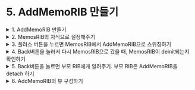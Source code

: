 # 5. AddMemoRIB 만들기

<details>
<summary>1. AddMemoRIB  만들기 </summary><br/>
MemosViewController의 플러스 버튼을 누르면 AddMemoRIB으로 스위칭되도록 할 것입니다!+!
xib체크해서 만들어주세요
</details>


<details>
<summary>2. MemosRIB의 자식으로 설정해주기</summary><br/>
MemosComponent가 AddMemoDependency를 따르게 해줍니다. 
```swift
    final class MemosComponent: Component<MemosDependency>, AddMemoDependency {
    
        // TODO: Declare 'fileprivate' dependencies that are only used by this RIB.
    }
```

MemosRouter에도 AddMemoBuilder를 주입해줄 수 있게 해줍니다. 
```swift
    final class MemosRouter: ViewableRouter<MemosInteractable, MemosViewControllable>, MemosRouting {
        
        private let addMemoBuilder: AddMemoBuildable
    
        // TODO: Constructor inject child builder protocols to allow building children.
        init(interactor: MemosInteractable,
             viewController: MemosViewControllable,
             addMemoBuilder: AddMemoBuildable) {
            self.addMemoBuilder = addMemoBuilder
            super.init(interactor: interactor, viewController: viewController)
            interactor.router = self
        }
    }
```
    MemosBuilder의 build함수도 바꿔줍니다.
    
```swift 
    final class MemosBuilder: Builder<MemosDependency>, MemosBuildable {
    
        override init(dependency: MemosDependency) {
            super.init(dependency: dependency)
        }
    
        func build(withListener listener: MemosListener) -> MemosRouting {
            let component = MemosComponent(dependency: dependency)
            let viewController = MemosViewController.instantiate()
            let interactor = MemosInteractor(presenter: viewController)
            interactor.listener = listener
            let addMemoBuilder = AddMemoBuilder(dependency: component)
            return MemosRouter(interactor: interactor,
                               viewController: viewController,
                               addMemoBuilder: addMemoBuilder)
        }
    }
```
</details>


<details>
<summary>3. 플러스 버튼을 누르면 MemosRIB에서 AddMemoRIB으로 스위칭하기</summary><br/>

MemosPresentableListener에 moveToAddMemoButtonDidTap 함수를 추가하고
MemosViewController에 moveToAddMemoButtonDidTap 함수를 추가해줍니다. 

```swift
    protocol MemosPresentableListener: class {
        // TODO: Declare properties and methods that the view controller can invoke to perform
        // business logic, such as signIn(). This protocol is implemented by the corresponding
        // interactor class.
        var memos: BehaviorRelay<[Memo]> { get }
        var deleteMemo: PublishSubject<Memo> { get }
        var changeMemo: PublishSubject<Memo> { get }
        func moveToAddMemoButtonDidTap()
    }
    
    final class MemosViewController: UIViewController, MemosPresentable, MemosViewControllable {
        
        @IBOutlet weak var tableView: UITableView!
    
        weak var listener: MemosPresentableListener?
        private let disposeBag = DisposeBag()
        
        static func instantiate() -> Self {
            return Storyboard.MemosViewController.instantiate(self)
        }
        
        @IBAction func moveToAddMemoButtonDidTap (_ sender: Any) {
            listener?.moveToAddMemoButtonDidTap()
        }
    }
```

MemosInteractor도 수정해줍니다. 
```swift
    protocol MemosRouting: ViewableRouting {
        // TODO: Declare methods the interactor can invoke to manage sub-tree via the router.
        func moveToAddMemo()
    }
    
    protocol MemosPresentable: Presentable {
        var listener: MemosPresentableListener? { get set }
        // TODO: Declare methods the interactor can invoke the presenter to present data.
    }
    
    protocol MemosListener: class {
        // TODO: Declare methods the interactor can invoke to communicate with other RIBs.
    }
    
    final class MemosInteractor: PresentableInteractor<MemosPresentable>, MemosInteractable {
    
        weak var router: MemosRouting?
        weak var listener: MemosListener?
        
        struct State {
            var memos: BehaviorRelay<[Memo]> = BehaviorRelay.init(value: [])
        }
        
        struct Action {
            let deleteMemo = PublishSubject<Memo>()
            let changeMemo = PublishSubject<Memo>()
        }
        
        let state = State()
        let action = Action()
        
        // TODO: Add additional dependencies to constructor. Do not perform any logic
        // in constructor.
        override init(presenter: MemosPresentable) {
            super.init(presenter: presenter)
            presenter.listener = self
        }
    
        override func didBecomeActive() {
            super.didBecomeActive()
            // TODO: Implement business logic here.
            action.deleteMemo.subscribe(onNext: { memo in
                FirebaseManager.delete(key: memo.ID)
            }).disposeOnDeactivate(interactor: self)
            
            action.changeMemo.subscribe(onNext: { memo in
                FirebaseManager.change(key: memo.ID, to: memo)
            }).disposeOnDeactivate(interactor: self)
    
            FirebaseManager.fetchAll()
                .bind(to: state.memos)
                .disposeOnDeactivate(interactor: self)
        }
    
        override func willResignActive() {
            super.willResignActive()
            // TODO: Pause any business logic.
        }
    }
    
    // MARK: MemosPresentableListener
    extension MemosInteractor: MemosPresentableListener {
        var memos: BehaviorRelay<[Memo]> {
            return state.memos
        }
        
        var deleteMemo: PublishSubject<Memo> {
            return action.deleteMemo
        }
        
        var changeMemo: PublishSubject<Memo> {
            return action.changeMemo
        }
        
        func moveToAddMemoButtonDidTap() {
            router?.moveToAddMemo()
        }
    }
```

이제 MemosRouting을 따르고 있는 MemosRouter에 moveToAddMemo 함수를 구현해주어야합니다. 

MemosInteractable이  AddMemosListener를 따르게 해주고 
```swift 
    protocol MemosInteractable: Interactable, AddMemoListener {
        var router: MemosRouting? { get set }
        var listener: MemosListener? { get set }
    }
```
MemosRouter의 addMemo함수를 구현해줍니다. 

```swift 
    final class MemosRouter: ViewableRouter<MemosInteractable, MemosViewControllable>, MemosRouting {
    
        private let addMemoBuilder: AddMemoBuildable
    
        // TODO: Constructor inject child builder protocols to allow building children.
        init(interactor: MemosInteractable,
             viewController: MemosViewControllable,
             addMemoBuilder: AddMemoBuildable) {
            self.addMemoBuilder = addMemoBuilder
            super.init(interactor: interactor, viewController: viewController)
            interactor.router = self
        }
        
        func addMemo() {
            let addMemoRouting = addMemoBuilder.build(withListener: interactor)
            attachChild(addMemoRouting)
        }
    }
```


그리고 addMemoRIB을 attach한후에 addMemoRIB의 뷰를 push해줘야하니까

MemosViewControllable에 push를 추가해주고

```swift 
    protocol MemosViewControllable: ViewControllable {
        // TODO: Declare methods the router invokes to manipulate the view hierarchy.
        func push(viewController: ViewControllable)
    }
```
moveToAddMemo에 push하는 코드를 추가해줍니다. 

``swift 
    final class MemosRouter: ViewableRouter<MemosInteractable, MemosViewControllable>, MemosRouting {
    
        private let addMemoBuilder: AddMemoBuildable
    
        // TODO: Constructor inject child builder protocols to allow building children.
        init(interactor: MemosInteractable,
             viewController: MemosViewControllable,
             addMemoBuilder: AddMemoBuildable) {
            self.addMemoBuilder = addMemoBuilder
            super.init(interactor: interactor, viewController: viewController)
            interactor.router = self
        }
        
        func moveToAddMemo() {
            let addMemoRouting = addMemoBuilder.build(withListener: interactor)
            attachChild(addMemoRouting)
            viewController.push(viewController: addMemoRouting.viewControllable)
        }
    }
```

그리고 MemosViewControllable를 따르는 코드를 extension으로 따로 빼서

push 함수를 구현해줍니다. 

```swift 
    // MARK: MemoViewControllable
    extension MemosViewController: MemosViewControllable {
        func push(viewController: ViewControllable) {
            self.navigationController?.pushViewController(viewController.uiviewController, animated: true)
        }
    }
```
</details>


<details>
<summary>4. Back버튼을 눌러서 다시 MemosRIB으로 갔을 때, MemosRIB이 deinit되는지 확인하기</summary><br/>

원래 디태치되면 인터랙터에서 deactive랑 deinit이 호출되는데,

Pop하면 호출이 안된다. 

네비게이션 BACK 할때 부모립에게 알려줘서 나를 디태치해라(?) 해줘야 한다. 

그 방법으로는..

방법1. viewDidDisappear + isMovingFromParentViewController 활용하기 
https://github.com/uber/RIBs/issues/204  

방법2. 민소네님처럼 Back버튼 액션을 임의로 다룬다. 
카뱅은 스와이프 백을 안씀. Back버튼 액션을 저희가 임의로 다루고 있음. 

저흰 제스처가 없다보니깐 저렇게 안하고, B Interactor가 A Interactor에 뒤로가기 요청을 보내고, A Router에서 B RIB을 detach 하면서 A View에다 A 화면까지 pop 하라고 요청합니다. 

근데 민소네님이 저 방법은 손이 많이 가는 방법이라서 귀찮고 나중에 뜯어낼때 힘들어진다고 하심. 

==> 타다도 스와이프 백이 없음 


</details>


<details>
<summary>5.  Back버튼을 눌르면 부모 RIB에게 알려주기. 부모 RIB은 AddMemoRIB을 detach 하기 </summary><br/>

AddMemoPresentableListener에 navigationBackDidTap을 하고,
pop으로 인해 viewdiddisappear이 될때 (isMovingFromParent로 판별)
listener의 저 함수를 불러줍니다.

```swift 
    protocol AddMemoPresentableListener: class {
        // TODO: Declare properties and methods that the view controller can invoke to perform
        // business logic, such as signIn(). This protocol is implemented by the corresponding
        // interactor class.
        func navigationBackDidTap()
    }
    
    final class AddMemoViewController: UIViewController, AddMemoPresentable, AddMemoViewControllable {
    
        weak var listener: AddMemoPresentableListener?
        
        override func viewDidLoad() {
            super.viewDidLoad()
        }
        
        override func viewDidDisappear(_ animated: Bool) {
            super.viewDidDisappear(animated)
            if isMovingFromParent {
                listener?.navigationBackDidTap()
            }
        }
    }
```

그러면 AddMemoPresentableListener를 따르고 있는 인터랙터에 가서 navigationBackDidTap을 구현해줘야합니다. 
AddMemoListener에 navigationBack함수를 추가하고 navigationBackDidTap을 구현해줍니다. 
그로인해 부모 인터랙터에게 navigationBack액션에 대해 알려주게 되었습니다-!! 

```swift 
    protocol AddMemoRouting: ViewableRouting {
        // TODO: Declare methods the interactor can invoke to manage sub-tree via the router.
    }
    
    protocol AddMemoPresentable: Presentable {
        var listener: AddMemoPresentableListener? { get set }
        // TODO: Declare methods the interactor can invoke the presenter to present data.
    }
    
    protocol AddMemoListener: class {
        // TODO: Declare methods the interactor can invoke to communicate with other RIBs.
        func navigationBack()
    }
    
    final class AddMemoInteractor: PresentableInteractor<AddMemoPresentable>, AddMemoInteractable, AddMemoPresentableListener {
    
        weak var router: AddMemoRouting?
        weak var listener: AddMemoListener?
    
        // TODO: Add additional dependencies to constructor. Do not perform any logic
        // in constructor.
        override init(presenter: AddMemoPresentable) {
            super.init(presenter: presenter)
            presenter.listener = self
        }
    
        override func didBecomeActive() {
            super.didBecomeActive()
            // TODO: Implement business logic here.
        }
    
        override func willResignActive() {
            super.willResignActive()
            // TODO: Pause any business logic.
        }
        
        func navigationBackDidTap() {
            listener?.navigationBack()
        }
    }
```

이제 MemosInteractor로 이동해서 navigationBack함수를 구현해줍니다. 

MemosRouting에 backFromAddMemo를 추가하고 navigationBack함수에서 

router에게 알려주는 코드를 추가합니다. 
```swift 
    protocol MemosRouting: ViewableRouting {
        // TODO: Declare methods the interactor can invoke to manage sub-tree via the router.
        func moveToAddMemo()
        func backFromAddMemo()
    }
    
    protocol MemosPresentable: Presentable {
        var listener: MemosPresentableListener? { get set }
        // TODO: Declare methods the interactor can invoke the presenter to present data.
    }
    
    protocol MemosListener: class {
        // TODO: Declare methods the interactor can invoke to communicate with other RIBs.
    }
    
    final class MemosInteractor: PresentableInteractor<MemosPresentable>, MemosInteractable {
        weak var router: MemosRouting?
        weak var listener: MemosListener?
        
        struct State {
            var memos: BehaviorRelay<[Memo]> = BehaviorRelay.init(value: [])
        }
        
        struct Action {
            let deleteMemo = PublishSubject<Memo>()
            let changeMemo = PublishSubject<Memo>()
        }
        
        let state = State()
        let action = Action()
        
        // TODO: Add additional dependencies to constructor. Do not perform any logic
        // in constructor.
        override init(presenter: MemosPresentable) {
            super.init(presenter: presenter)
            presenter.listener = self
        }
    
        override func didBecomeActive() {
            super.didBecomeActive()
            // TODO: Implement business logic here.
            action.deleteMemo.subscribe(onNext: { memo in
                FirebaseManager.delete(key: memo.ID)
            }).disposeOnDeactivate(interactor: self)
            
            action.changeMemo.subscribe(onNext: { memo in
                FirebaseManager.change(key: memo.ID, to: memo)
            }).disposeOnDeactivate(interactor: self)
    
            FirebaseManager.fetchAll()
                .bind(to: state.memos)
                .disposeOnDeactivate(interactor: self)
        }
    
        override func willResignActive() {
            super.willResignActive()
            // TODO: Pause any business logic.
        }
        
        func navigationBack() {
            router?.backFromAddMemo()
        }
    }
```

이제 MemosRouter에 backFromAddMemo를 구현해줘야합니다. 

```swift 
    final class MemosRouter: ViewableRouter<MemosInteractable, MemosViewControllable>, MemosRouting {
    
        private let addMemoBuilder: AddMemoBuildable
    
        // TODO: Constructor inject child builder protocols to allow building children.
        init(interactor: MemosInteractable,
             viewController: MemosViewControllable,
             addMemoBuilder: AddMemoBuildable) {
            self.addMemoBuilder = addMemoBuilder
            super.init(interactor: interactor, viewController: viewController)
            interactor.router = self
        }
        
        func moveToAddMemo() {
            let addMemoRouting = addMemoBuilder.build(withListener: interactor)
            attachChild(addMemoRouting)
            viewController.push(viewController: addMemoRouting.viewControllable)
        }
        
        func backFromAddMemo() {
            
        }
    }
```


아래의 코드처럼 변경해줍니다.

```swift 
    final class MemosRouter: ViewableRouter<MemosInteractable, MemosViewControllable>, MemosRouting {
    
        private let addMemoBuilder: AddMemoBuildable
        private var addMemoRouting: AddMemoRouting?
    
        // TODO: Constructor inject child builder protocols to allow building children.
        init(interactor: MemosInteractable,
             viewController: MemosViewControllable,
             addMemoBuilder: AddMemoBuildable) {
            self.addMemoBuilder = addMemoBuilder
            super.init(interactor: interactor, viewController: viewController)
            interactor.router = self
        }
        
        func moveToAddMemo() {
            let addMemoRouting = addMemoBuilder.build(withListener: interactor)
            self.addMemoRouting = addMemoRouting
            attachChild(addMemoRouting)
            viewController.push(viewController: addMemoRouting.viewControllable)
        }
        
        func backFromAddMemo() {
            guard let addMemoRouting = addMemoRouting else { return }
            detachChild(addMemoRouting)
            self.addMemoRouting = nil
        }
    }
```

이제 테스트해보면, 백버튼이 눌릴때 AddMemoRIB 인터랙터의 ResignActive와 deinit이 불리는 것을 확인할 수 있습니다.

</details>


<details>
<summary>6. AddMemoRIB의 뷰 구성하기</summary><br/>

</details>

